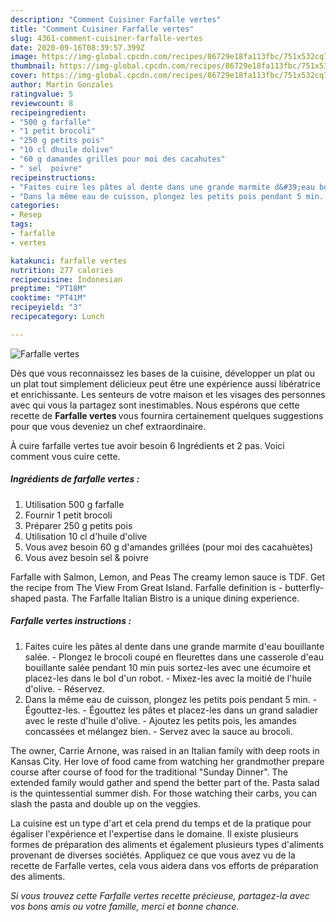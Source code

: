 ```yaml
---
description: "Comment Cuisiner Farfalle vertes"
title: "Comment Cuisiner Farfalle vertes"
slug: 4361-comment-cuisiner-farfalle-vertes
date: 2020-09-16T08:39:57.399Z
image: https://img-global.cpcdn.com/recipes/86729e18fa113fbc/751x532cq70/farfalle-vertes-photo-principale-de-la-recette.jpg
thumbnail: https://img-global.cpcdn.com/recipes/86729e18fa113fbc/751x532cq70/farfalle-vertes-photo-principale-de-la-recette.jpg
cover: https://img-global.cpcdn.com/recipes/86729e18fa113fbc/751x532cq70/farfalle-vertes-photo-principale-de-la-recette.jpg
author: Martin Gonzales
ratingvalue: 5
reviewcount: 8
recipeingredient:
- "500 g farfalle"
- "1 petit brocoli"
- "250 g petits pois"
- "10 cl dhuile dolive"
- "60 g damandes grilles pour moi des cacahutes"
- " sel  poivre"
recipeinstructions:
- "Faites cuire les pâtes al dente dans une grande marmite d&#39;eau bouillante salée. Plongez le brocoli coupé en fleurettes dans une casserole d&#39;eau bouillante salée pendant 10 min puis sortez-les avec une écumoire et placez-les dans le bol d&#39;un robot. Mixez-les avec la moitié de l&#39;huile d&#39;olive. Réservez."
- "Dans la même eau de cuisson, plongez les petits pois pendant 5 min. Égouttez-les. Égouttez les pâtes et placez-les dans un grand saladier avec le reste d&#39;huile d&#39;olive. Ajoutez les petits pois, les amandes concassées et mélangez bien. Servez avec la sauce au brocoli."
categories:
- Resep
tags:
- farfalle
- vertes

katakunci: farfalle vertes 
nutrition: 277 calories
recipecuisine: Indonesian
preptime: "PT18M"
cooktime: "PT41M"
recipeyield: "3"
recipecategory: Lunch

---
```



![Farfalle vertes](https://img-global.cpcdn.com/recipes/86729e18fa113fbc/751x532cq70/farfalle-vertes-photo-principale-de-la-recette.jpg)

Dès que vous reconnaissez les bases de la cuisine, développer un plat ou un plat tout simplement délicieux peut être une expérience aussi libératrice et enrichissante. Les senteurs de votre maison et les visages des personnes avec qui vous la partagez sont inestimables. Nous espérons que cette recette de <strong> Farfalle vertes </strong> vous fournira certainement quelques suggestions pour que vous deveniez un chef extraordinaire.

<!--inarticleads1-->

À cuire farfalle vertes tue avoir besoin 6 Ingrédients et 2 pas. Voici comment vous cuire cette.

##### Ingrédients de farfalle vertes :

1. Utilisation 500 g farfalle
1. Fournir 1 petit brocoli
1. Préparer 250 g petits pois
1. Utilisation 10 cl d&#39;huile d&#39;olive
1. Vous avez besoin 60 g d&#39;amandes grillées (pour moi des cacahuètes)
1. Vous avez besoin  sel &amp; poivre


Farfalle with Salmon, Lemon, and Peas The creamy lemon sauce is TDF. Get the recipe from The View From Great Island. Farfalle definition is - butterfly-shaped pasta. The Farfalle Italian Bistro is a unique dining experience. 

<!--inarticleads2-->

##### Farfalle vertes instructions :

1. Faites cuire les pâtes al dente dans une grande marmite d&#39;eau bouillante salée. - Plongez le brocoli coupé en fleurettes dans une casserole d&#39;eau bouillante salée pendant 10 min puis sortez-les avec une écumoire et placez-les dans le bol d&#39;un robot. - Mixez-les avec la moitié de l&#39;huile d&#39;olive. - Réservez.
1. Dans la même eau de cuisson, plongez les petits pois pendant 5 min. - Égouttez-les. - Égouttez les pâtes et placez-les dans un grand saladier avec le reste d&#39;huile d&#39;olive. - Ajoutez les petits pois, les amandes concassées et mélangez bien. - Servez avec la sauce au brocoli.


The owner, Carrie Arnone, was raised in an Italian family with deep roots in Kansas City. Her love of food came from watching her grandmother prepare course after course of food for the traditional &#34;Sunday Dinner&#34;. The extended family would gather and spend the better part of the. Pasta salad is the quintessential summer dish. For those watching their carbs, you can slash the pasta and double up on the veggies. 

<!--inarticleads1-->

<p>
La cuisine est un type d'art et cela prend du temps et de la pratique pour égaliser l'expérience et l'expertise dans le domaine. Il existe plusieurs formes de préparation des aliments et également plusieurs types d'aliments provenant de diverses sociétés. Appliquez ce que vous avez vu de la recette de Farfalle vertes, cela vous aidera dans vos efforts de préparation des aliments.
</p>

<p>
<i>Si vous trouvez cette Farfalle vertes recette précieuse, partagez-la avec vos bons amis ou votre famille, merci et bonne chance.</i>
</p>
